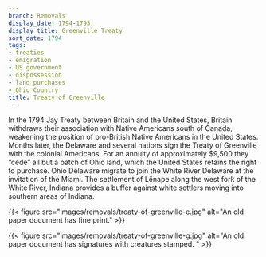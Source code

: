 ```yaml
---
branch: Removals
display_date: 1794-1795
display_title: Greenville Treaty
sort_date: 1794
tags:
- treaties
- emigration
- US government
- dispossession
- land purchases
- Ohio Country
title: Treaty of Greenville
---
```


In the 1794 Jay Treaty between Britain and the United States, Britain withdraws their association with Native Americans south of Canada, weakening the position of pro-British Native Americans in the United States. Months later, the Delaware and several nations sign the Treaty of Greenville with the colonial Americans. For an annuity of approximately $9,500 they “cede” all but a patch of Ohio land, which the United States retains the right to purchase. Ohio Delaware migrate to join the White River Delaware at the invitation of the Miami. The settlement of Lënape along the west fork of the White River, Indiana provides a buffer against white settlers moving into southern areas of Indiana.


{{< figure src="images/removals/treaty-of-greenville-e.jpg" alt="An old paper document has fine print." >}}


{{< figure src="images/removals/treaty-of-greenville-g.jpg" alt="An old paper document has signatures with creatures stamped. " >}}
